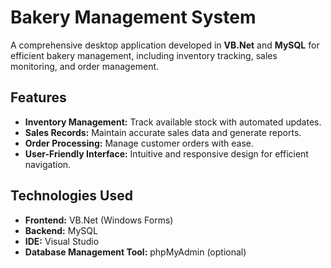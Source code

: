 # Bakery Management System

A comprehensive desktop application developed in **VB.Net** and **MySQL** for efficient bakery management, including inventory tracking, sales monitoring, and order management.

## Features
- **Inventory Management:** Track available stock with automated updates.
- **Sales Records:** Maintain accurate sales data and generate reports.
- **Order Processing:** Manage customer orders with ease.
- **User-Friendly Interface:** Intuitive and responsive design for efficient navigation.

## Technologies Used
- **Frontend:** VB.Net (Windows Forms)
- **Backend:** MySQL
- **IDE:** Visual Studio
- **Database Management Tool:** phpMyAdmin (optional)

